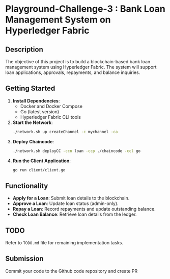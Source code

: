 # Playground-Challenge-3 : Bank Loan Management System on Hyperledger Fabric

## Description
The objective of this project is to build a blockchain-based bank loan management system using Hyperledger Fabric. The system will support loan applications, approvals, repayments, and balance inquiries.

## Getting Started
1. **Install Dependencies**:
   - Docker and Docker Compose
   - Go (latest version)
   - Hyperledger Fabric CLI tools
2. **Start the Network**:
   ```bash
   ./network.sh up createChannel -c mychannel -ca
   ```
3. **Deploy Chaincode**:
   ```bash
   ./network.sh deployCC -ccn loan -ccp ./chaincode -ccl go
   ```
4. **Run the Client Application**:
   ```bash
   go run client/client.go
   ```

## Functionality
- **Apply for a Loan**: Submit loan details to the blockchain.
- **Approve a Loan**: Update loan status (admin-only).
- **Repay a Loan**: Record repayments and update outstanding balance.
- **Check Loan Balance**: Retrieve loan details from the ledger.

## TODO
Refer to `TODO.md` file for remaining implementation tasks.

## Submission
Commit your code to the Github code repository and create PR
